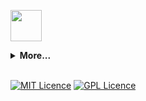 <img src="https://image.flaticon.com/icons/png/512/74/74897.png" width="50" height="50"><br />




<details>
 <summary><strong>More...</strong></summary>
 
 
![Metrics](https://metrics.lecoq.io/Roagen7?template=classic&base.header=0&base.activity=0&base.community=0&base.repositories=0&base.metadata=0&isocalendar=1&stars=1&isocalendar.duration=half-year&stars.limit=4&config.timezone=Europe%2FWarsaw) 
 

 
</details>
<br />


 [![MIT Licence](https://badges.frapsoft.com/os/mit/mit.png?v=102)](https://opensource.org/licenses/mit-license.php) [![GPL Licence](https://badges.frapsoft.com/os/gpl/gpl.png?v=102)](https://opensource.org/licenses/GPL-3.0/)







